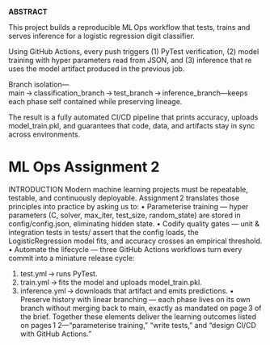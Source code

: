 **ABSTRACT**
	
This project builds a reproducible ML Ops workflow that tests, trains and serves inference for a logistic regression digit classifier.

Using GitHub Actions, every push triggers (1) PyTest verification, (2) model training with hyper parameters read from JSON, and (3) inference that re uses the model artifact produced in the previous job.

Branch isolation—main → classification_branch → test_branch → inference_branch—keeps each phase self contained while preserving lineage.

The result is a fully automated CI/CD pipeline that prints accuracy, uploads model_train.pkl, and guarantees that code, data, and artifacts stay in sync across environments.

# ML Ops Assignment 2
INTRODUCTION
Modern machine learning projects must be repeatable, testable, and continuously deployable. Assignment 2 translates those principles into practice by asking us to:
•	Parameterise training — hyper parameters (C, solver, max_iter, test_size, random_state) are stored in config/config.json, eliminating hidden state.
•	Codify quality gates — unit & integration tests in tests/ assert that the config loads, the LogisticRegression model fits, and accuracy crosses an empirical threshold.
•	Automate the lifecycle — three GitHub Actions workflows turn every commit into a miniature release cycle:
1.	test.yml → runs PyTest.
2.	train.yml → fits the model and uploads model_train.pkl.
3.	inference.yml → downloads that artifact and emits predictions.
•	Preserve history with linear branching — each phase lives on its own branch without merging back to main, exactly as mandated on page 3 of the brief. 
Together these elements deliver the learning outcomes listed on pages 1 2—“parameterise training,” “write tests,” and “design CI/CD with GitHub Actions.” 
